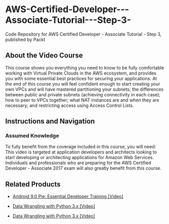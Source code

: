 # AWS-Certified-Developer---Associate-Tutorial---Step-3-
Code Repository for AWS Certified Developer - Associate Tutorial - Step 3, published by Packt

## About the Video Course
This course shows you everything you need to know to be fully comfortable working with Virtual Private Clouds in the AWS ecosystem, and provides you with some essential best practices for securing your applications. At the end of this course you will feel confident enough to start creating your own VPCs and will have mastered partitioning your subnets; the differences between public and private subnets (achieving connectivity in each case); how to peer to VPCs together; what NAT instances are and when they are necessary; and restricting access using Access Control Lists.


## Instructions and Navigation
### Assumed Knowledge
To fully benefit from the coverage included in this course, you will need:<br/>
This video is targeted at application developers and architects looking to start developing or architecting applications for Amazon Web Services. Individuals and professionals who are preparing for the AWS Certified Developer - Associate 2017 exam will also greatly benefit from this course.


## Related Products
* [Android 9.0 Pie: Essential Developer Training [Video]](https://www.packtpub.com/application-development/android-90-pie-essential-developer-training-video?utm_source=github&utm_medium=repository&utm_campaign=9781788831673)

* [Data Wrangling with Python 3.x [Video]](https://www.packtpub.com/application-development/data-wrangling-python-3x-video?utm_source=github&utm_medium=repository&utm_campaign=9781789956597)

* [Data Wrangling with Python 3.x [Video]](https://www.packtpub.com/application-development/data-wrangling-python-3x-video?utm_source=github&utm_medium=repository&utm_campaign=9781789956597)

